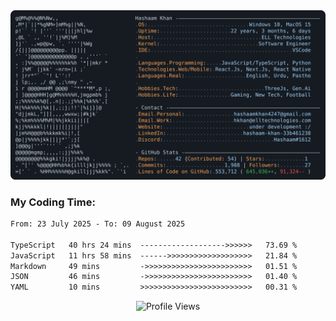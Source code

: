 <a href="https://github.com/HashaamKhan19/HashaamKhan19">
  <picture>
    <source media="(prefers-color-scheme: dark)" srcset="https://raw.githubusercontent.com/HashaamKhan19/HashaamKhan19/main/dark_mode.svg">
    <img alt="Hashaam Khan's GitHub Profile README" src="https://raw.githubusercontent.com/HashaamKhan19/HashaamKhan19/main/dark_mode.svg">
  </picture>
</a>

<h3>My Coding Time:</h1>
<!--START_SECTION:waka-->

```txt
From: 23 July 2025 - To: 09 August 2025

TypeScript   40 hrs 24 mins  ------------------->>>>>>   73.69 %
JavaScript   11 hrs 58 mins  ------>>>>>>>>>>>>>>>>>>>   21.84 %
Markdown     49 mins         ->>>>>>>>>>>>>>>>>>>>>>>>   01.51 %
JSON         46 mins         ->>>>>>>>>>>>>>>>>>>>>>>>   01.40 %
YAML         10 mins         >>>>>>>>>>>>>>>>>>>>>>>>>   00.31 %
```

<!--END_SECTION:waka-->

<p align="center">
  <img src="https://komarev.com/ghpvc/?username=HashaamKhan19&color=grey&style=for-the-badge&abbreviated=true" alt="Profile Views"/>
</p>

